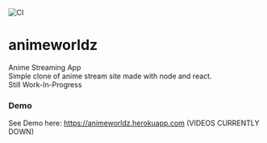![CI](https://github.com/Dovakiin0/animeworldz/actions/workflows/node.js.yml/badge.svg)  
# animeworldz
Anime Streaming App  
Simple clone of anime stream site made with node and react.  
Still Work-In-Progress
### Demo
See Demo here: https://animeworldz.herokuapp.com
(VIDEOS CURRENTLY DOWN)
